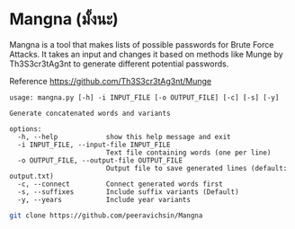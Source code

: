 # Mangna (มั้งนะ)
Mangna is a tool that makes lists of possible passwords for Brute Force Attacks. It takes an input and changes it based on methods like Munge by Th3S3cr3tAg3nt to generate different potential passwords.

Reference https://github.com/Th3S3cr3tAg3nt/Munge

```
usage: mangna.py [-h] -i INPUT_FILE [-o OUTPUT_FILE] [-c] [-s] [-y]

Generate concatenated words and variants

options:
  -h, --help            show this help message and exit
  -i INPUT_FILE, --input-file INPUT_FILE
                        Text file containing words (one per line)
  -o OUTPUT_FILE, --output-file OUTPUT_FILE
                        Output file to save generated lines (default: output.txt)
  -c, --connect         Connect generated words first
  -s, --suffixes        Include suffix variants (Default)
  -y, --years           Include year variants
```

```bash
git clone https://github.com/peeravichsin/Mangna
```
